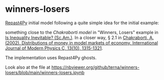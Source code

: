 # winners-losers

[Repast4Py](https://repast.github.io/repast4py.site/index.html) initial model
following a quite simple idea for the initial example:

something close to the *Chakraborti model* in "Winners, Losers" example in [Is Inequality Inevitable? (Sc.Am.)](https://www.scientificamerican.com/article/is-inequality-inevitable/). In a closer way, § 2.1 in [Chakraborti, A. (2002). Distributions of money in model markets of economy. International Journal of Modern Physics C, 13(10), 1315-1321](https://arxiv.org/pdf/cond-mat/0205221.pdf).

The implementation uses Repast4Py ghosts.

Look also at the file at https://nbviewer.org/github/terna/winners-losers/blob/main/winners-losers.ipynb
